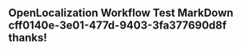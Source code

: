 <properties
ms.topic="hero-topic"
ms.test1="hero-topic"
ms.test2="test"/>


## OpenLocalization Workflow Test MarkDown cff0140e-3e01-477d-9403-3fa377690d8f thanks!



<!--HONumber=Aug16_HO1-->


